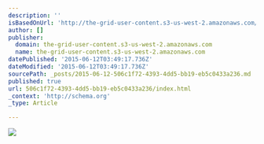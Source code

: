 ```yaml
---
description: ''
isBasedOnUrl: 'http://the-grid-user-content.s3-us-west-2.amazonaws.com/f5ca18e5-48d7-4efb-b85e-8660a72bb7fc.jpg'
author: []
publisher:
  domain: the-grid-user-content.s3-us-west-2.amazonaws.com
  name: the-grid-user-content.s3-us-west-2.amazonaws.com
datePublished: '2015-06-12T03:49:17.736Z'
dateModified: '2015-06-12T03:49:17.736Z'
sourcePath: _posts/2015-06-12-506c1f72-4393-4dd5-bb19-eb5c0433a236.md
published: true
url: 506c1f72-4393-4dd5-bb19-eb5c0433a236/index.html
_context: 'http://schema.org'
_type: Article

---
```

![](http://the-grid-user-content.s3-us-west-2.amazonaws.com/f5ca18e5-48d7-4efb-b85e-8660a72bb7fc.jpg)